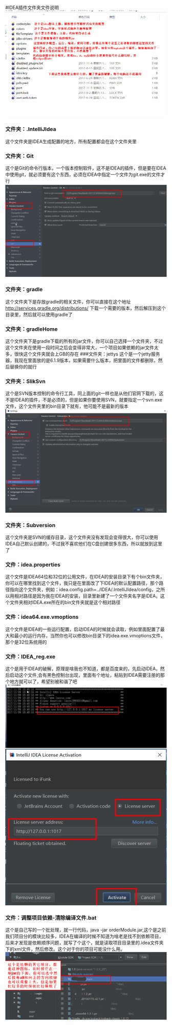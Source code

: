 #IDEA插件文件夹文件说明
![](目录介绍.png)
### 文件夹：.IntelliJIdea
这个文件夹是IDEA生成配置的地方，所有配置都会在这个文件夹里
### 文件夹：Git
这个是Git的命令行版本，一个版本控制软件，这不是IDEA的插件，但是要在IDEA中使用git，就必须要有这个东西，必须在IDEA中指定一个文件为git.exe的文件才行
![](git配置.png)
### 文件夹：gradle
这个文件夹下是存放gradle的相关文件，你可以直接在这个地址 http://services.gradle.org/distributions/ 下载一个需要的版本，然后解压到这个目录里，然后就可以使用gradle了
### 文件夹：gradleHome
这个文件夹下是gradle下载的所有的jar文件，你可以自己选择一个文件夹，不过这个文件夹在使用一段时间之后会变得非常大，一个项目如果依赖的jar文件太多，很快这个文件夹就会上GB的存在
###文件夹：jettys
这个是一个jetty服务器，我现在里面放的是6.1.9版本，如果需要什么版本，把里面的文件都删除，然后替换你的就行
### 文件夹：SlikSvn
这个是SVN版本控制的命令行工具，同上面的git一样也是从他们官网下载的，这不是IDEA的插件，不是必须的，但是如果你要使用SVN，就要指定一个svn.exe文件，这个文件夹里的bin目录下就有，他可能不是最新的版本
![](svn配置.png)
### 文件夹：Subversion
这个文件夹是SVN的缓存目录，这个文件夹没有发现会变得很大，你可以使用IDEA自己默认创建的，不过我不喜欢他们在C盘创建很多东西，所以就放到这里了
### 文件：idea.properties
这个文件是IDEA64位和32位的公用文件，在IDEA的安装目录下有个bin文件夹，你可以在哪里找到这个文件，我只是在里面改了下IDEA的默认配置路径，那个路径指向这个文件夹，例如：idea.config.path=../IDEA/.IntelliJIdea/config，之所以用相对路径是因为我在IDEA的安装，目录里新建了一个文件夹名字是IDEA，这个文件夹相对IDEA.exe所在的bin文件夹就是这个相对路径
### 文件：idea64.exe.vmoptions
这个文件是IDEA的一些运行配置，启动IDEA的时候就会读取，例如里面配置了最大和最小的运行内存，当然你也可以修改bin目录下的idea.exe.vmoptions文件，那个是32位系统用的
### 文件：IDEA_reg.exe
这个是用于IDEA的破解，原理是啥我也不知道，都是百度来的，先启动IDEA，然后启动这个文件,会有黑色控制台出现，里面有个地址，粘贴到IDEA需要注册的那个地方就可以了，希望别被和谐了吧
![](idea注册.png)
![](idea注册1.png)
### 文件：调整项目依赖-清除编译文件.bat
这个是自己写的一个批处理，就一行代码，java -jar orderModule.jar,这个是之前我们项目分的模块比较多，IDEA在编译的时候不知道为啥老是找不到依赖项目，后来才发现是依赖顺序问题，就写了个这个，就是读取项目目录里的.idea文件夹下的xml文件，然后修改。这个对于你的项目可能没什么用。
![](idea调整依赖.png)